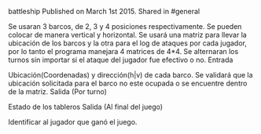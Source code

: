 battleship
Published on March 1st 2015. Shared in #general 

Se usaran 3 barcos, de 2, 3 y 4 posiciones respectivamente.
Se pueden colocar de manera vertical y horizontal.
Se usará una matriz para llevar la ubicación de los barcos y la otra para el log de ataques por cada jugador, por lo tanto el programa manejara 4 matrices de 4*4.
Se alternaran los turnos sin importar si el ataque del jugador fue efectivo o no.
Entrada

Ubicación(Coordenadas) y dirección(h|v) de cada barco.
Se validará que la ubicación solicitada para el barco no este ocupada o se encuentre dentro de la matriz.
Salida (Por turno)

Estado de los tableros
Salida (Al final del juego)

Identificar al jugador que ganó el juego.
